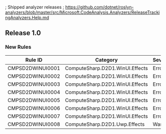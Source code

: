 ; Shipped analyzer releases
; https://github.com/dotnet/roslyn-analyzers/blob/master/src/Microsoft.CodeAnalysis.Analyzers/ReleaseTrackingAnalyzers.Help.md

## Release 1.0

### New Rules

Rule ID | Category | Severity | Notes
--------|----------|----------|-------
CMPSD2DWINUI0001 | ComputeSharp.D2D1.WinUI.Effects | Error | [Documentation](https://github.com/Sergio0694/ComputeSharp)
CMPSD2DWINUI0002 | ComputeSharp.D2D1.WinUI.Effects | Error | [Documentation](https://github.com/Sergio0694/ComputeSharp)
CMPSD2DWINUI0003 | ComputeSharp.D2D1.WinUI.Effects | Error | [Documentation](https://github.com/Sergio0694/ComputeSharp)
CMPSD2DWINUI0004 | ComputeSharp.D2D1.WinUI.Effects | Error | [Documentation](https://github.com/Sergio0694/ComputeSharp)
CMPSD2DWINUI0005 | ComputeSharp.D2D1.WinUI.Effects | Error | [Documentation](https://github.com/Sergio0694/ComputeSharp)
CMPSD2DWINUI0006 | ComputeSharp.D2D1.WinUI.Effects | Error | [Documentation](https://github.com/Sergio0694/ComputeSharp)
CMPSD2DWINUI0007 | ComputeSharp.D2D1.WinUI.Effects | Error | [Documentation](https://github.com/Sergio0694/ComputeSharp)
CMPSD2DWINUI0008 | ComputeSharp.D2D1.Uwp.Effects | Warning | [Documentation](https://github.com/Sergio0694/ComputeSharp)
